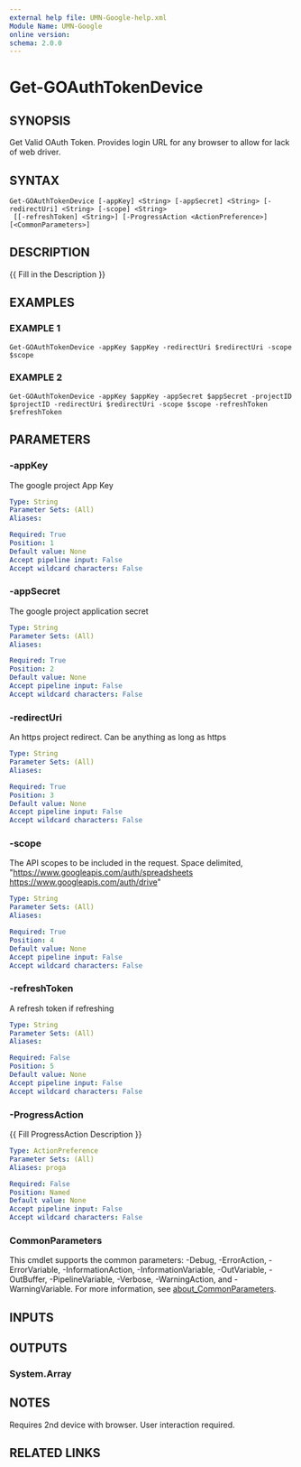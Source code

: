 ```yaml
---
external help file: UMN-Google-help.xml
Module Name: UMN-Google
online version:
schema: 2.0.0
---
```


# Get-GOAuthTokenDevice

## SYNOPSIS
Get Valid OAuth Token.
Provides login URL for any browser to allow for lack of web driver.

## SYNTAX

```
Get-GOAuthTokenDevice [-appKey] <String> [-appSecret] <String> [-redirectUri] <String> [-scope] <String>
 [[-refreshToken] <String>] [-ProgressAction <ActionPreference>] [<CommonParameters>]
```

## DESCRIPTION
{{ Fill in the Description }}

## EXAMPLES

### EXAMPLE 1
```
Get-GOAuthTokenDevice -appKey $appKey -redirectUri $redirectUri -scope $scope
```

### EXAMPLE 2
```
Get-GOAuthTokenDevice -appKey $appKey -appSecret $appSecret -projectID $projectID -redirectUri $redirectUri -scope $scope -refreshToken $refreshToken
```

## PARAMETERS

### -appKey
The google project App Key

```yaml
Type: String
Parameter Sets: (All)
Aliases:

Required: True
Position: 1
Default value: None
Accept pipeline input: False
Accept wildcard characters: False
```

### -appSecret
The google project application secret

```yaml
Type: String
Parameter Sets: (All)
Aliases:

Required: True
Position: 2
Default value: None
Accept pipeline input: False
Accept wildcard characters: False
```

### -redirectUri
An https project redirect.
Can be anything as long as https

```yaml
Type: String
Parameter Sets: (All)
Aliases:

Required: True
Position: 3
Default value: None
Accept pipeline input: False
Accept wildcard characters: False
```

### -scope
The API scopes to be included in the request.
Space delimited, "https://www.googleapis.com/auth/spreadsheets https://www.googleapis.com/auth/drive"

```yaml
Type: String
Parameter Sets: (All)
Aliases:

Required: True
Position: 4
Default value: None
Accept pipeline input: False
Accept wildcard characters: False
```

### -refreshToken
A refresh token if refreshing

```yaml
Type: String
Parameter Sets: (All)
Aliases:

Required: False
Position: 5
Default value: None
Accept pipeline input: False
Accept wildcard characters: False
```

### -ProgressAction
{{ Fill ProgressAction Description }}

```yaml
Type: ActionPreference
Parameter Sets: (All)
Aliases: proga

Required: False
Position: Named
Default value: None
Accept pipeline input: False
Accept wildcard characters: False
```

### CommonParameters
This cmdlet supports the common parameters: -Debug, -ErrorAction, -ErrorVariable, -InformationAction, -InformationVariable, -OutVariable, -OutBuffer, -PipelineVariable, -Verbose, -WarningAction, and -WarningVariable. For more information, see [about_CommonParameters](http://go.microsoft.com/fwlink/?LinkID=113216).

## INPUTS

## OUTPUTS

### System.Array
## NOTES
Requires 2nd device with browser.
User interaction required.

## RELATED LINKS
